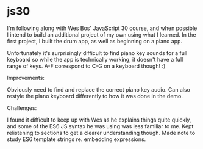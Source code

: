 # js30

I'm following along with Wes Bos' JavaScript 30 course, and when possible
I intend to build an additional project of my own using what I learned. 
In the first project, I built the drum app, as well as beginning on a piano app.

Unfortunately it's surprisingly difficult to find piano key sounds for a full keyboard
so while the app is technically working, it doesn't have a full range of keys. A-F correspond to C-G on a keyboard though! :)

Improvements:

Obviously need to find and replace the correct piano key audio. Can also restyle the piano keyboard differently to how
it was done in the demo. 

Challenges:

I found it difficult to keep up with Wes as he explains things quite quickly, and some of the ES6 JS syntax he was using
was less familiar to me. Kept relistening to sections to get a clearer understanding though. Made note to study ES6 template
strings re. embedding expressions.
